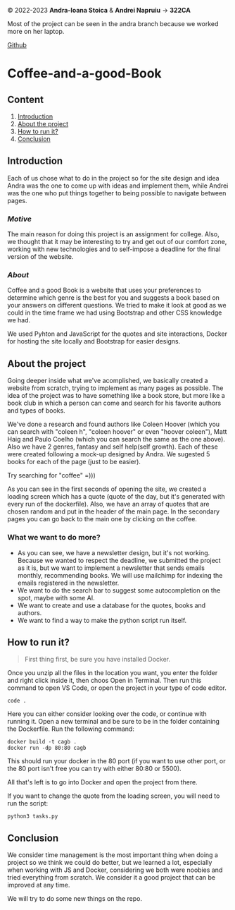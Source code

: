 &copy; 2022-2023 **Andra-Ioana Stoica** & **Andrei Napruiu** -> **322CA**

Most of the project can be seen in the andra branch because we worked more on her laptop.

[Github](https://github.com/andreinapruiu/Coffee-and-a-good-Book)
# Coffee-and-a-good-Book

## Content
1. [Introduction](#introduction)
2. [About the project](#about-the-project)
3. [How to run it?](#how-to-run-it)
4. [Conclusion](#conclusion)

## Introduction

Each of us chose what to do in the project so for the site design and idea Andra was the one to come up with ideas and implement them, while Andrei was the one who put things together to being possible to navigate between pages.

### ***Motive***
The main reason for doing this project is an assignment for college. Also, we thought that it may be interesting to try and get out of our comfort zone, working with new technologies and to self-impose a deadline for the final version of the website.

### ***About***
Coffee and a good Book is a website that uses your preferences to determine which genre is the best for you and suggests a book based on your answers on different questions. We tried to make it look at good as we could in the time frame we had using Bootstrap and other CSS knowledge we had.

We used Pyhton and JavaScript for the quotes and site interactions, Docker for hosting the site locally and Bootstrap for easier designs.

## About the project
Going deeper inside what we've acomplished, we basically created a website from scratch, trying to implement as many pages as possible. The idea of the project was to have something like a book store, but more like a book club in which a person can come and search for his favorite authors and types of books.

We've done a research and found authors like Coleen Hoover (which you can search with "coleen h", "coleen hoover" or even "hoover coleen"), Matt Haig and Paulo Coelho (which you can search the same as the one above). Also we have 2 genres, fantasy and self help(self growth). Each of these were created following a mock-up designed by Andra. We sugested 5 books for each of the page (just to be easier).

Try searching for "coffee" =)))

As you can see in the first seconds of opening the site, we created a loading screen which has a quote (quote of the day, but it's generated with every run of the dockerfile). Also, we have an array of quotes that are chosen random and put in the header of the main page. In the secondary pages you can go back to the main one by clicking on the coffee.

### **What we want to do more?**
- As you can see, we have a newsletter design, but it's not working. Because we wanted to respect the deadline, we submitted the project as it is, but we want to implement a newsletter that sends emails monthly, recommending books. We will use mailchimp for indexing the emails registered in the newsletter.
- We want to do the search bar to suggest some autocompletion on the spot, maybe with some AI.
- We want to create and use a database for the quotes, books and authors.
- We want to find a way to make the python script run itself.

## How to run it?
> First thing first, be sure you have installed Docker.

Once you unzip all the files in the location you want, you enter the folder and right click inside it, then choos Open in Terminal. Then run this command to open VS Code, or open the project in your type of code editor.

```
code .
```

Here you can either consider looking over the code, or continue with running it. Open a new terminal and be sure to be in the folder containing the Dockerfile. Run the following command:

```
docker build -t cagb .
docker run -dp 80:80 cagb
```

This should run your docker in the 80 port (if you want to use other port, or the 80 port isn't free you can try with either 80:80 or 5500).

All that's left is to go into Docker and open the project from there.

If you want to change the quote from the loading screen, you will need to run the script:

```
python3 tasks.py
```

## Conclusion
We consider time management is the most important thing when doing a project so we think we could do better, but we learned a lot, especially when working with JS and Docker, considering we both were noobies and tried everything from scratch. We consider it a good project that can be improved at any time.

We will try to do some new things on the repo.